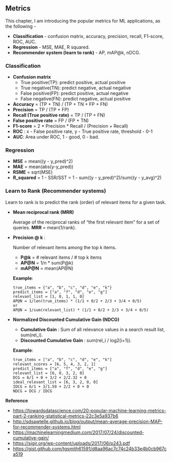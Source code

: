 ## Metrics

This chapter, I am introducing the popular metrics for ML applications, as the following -

- **Classification** - confusion matrix, accuracy, precision, recall, F1-score, ROC, AUC.
- **Regression** - MSE, MAE, R squared.
- **Recommender system (learn to rank)** - AP, mAP@k, nDCG.

### Classification

- **Confusion matrix**
  - True positive(TP): predict positive, actual positive
  - True negative(TN): predict negative, actual negative
  - False positive(FP): predict positive, actual negative
  - False negative(FN): predict negative, actual positive
- **Accuracy** = (TP + TN) / (TP + TN + FP + FN)
- **Precision** = TP / (TP + FP)
- **Recall (True positive rate)** = TP / (TP + FN)
- **False positive rate** = FP / (FP + TN)
- **F1-score** = 2 * Precision * Recall / (Precision + Recall)
- **ROC** : x - False positive rate, y - True positive rate, threshold - 0-1
- **AUC**: Area under ROC, 1 - good, 0 - bad.



### Regression

- **MSE** = mean((y - y_pred)^2)
- **MAE** = mean(abs(y-y_pred))
- **RSME** = sqrt(MSE)
- **R_squared** = 1 - SSR/SST = 1 - sum((y - y_pred)^2)/sum((y - y_avg)^2)



### Learn to Rank (Recommender systems)

Learn to rank is to predict the rank (order) of relevant items for a given task.

- **Mean reciprocal rank (MRR)**

  Average of the reciprocal ranks of “the first relevant item” for a set of queries. **MRR** = mean(1/rank).

  

- **Precision @ k** :  

  Number of relevant items among the top k items. 

  - **P@k** = # relevant items / # top k items
  - **AP@N** = 1/n * sum(P@k)
  - **mAP@N** =  mean(AP@N)

  **Example**:
  ```
  true_items = {"a", "b", "c", "d", "e", "k"}
  predict_items = ["a", "f", "d", "e", "g"]
  relevant_list = [1, 0, 1, 1, 0]
  AP@N = 1/len(true_items) * (1/1 + 0/2 + 2/3 + 3/4 + 0/5)
  or
  AP@N = 1/sum(relevant_list) * (1/1 + 0/2 + 2/3 + 3/4 + 0/5)
  ```


-  **Normalized Discounted Cumulative Gain (NDCG)**
    - **Cumulative Gain** : Sum of all relevance values in a search result list, sum(rel_i).
    - **Discounted Cumulative Gain** : sum(rel_i / log2(i+1)).
  
    **Example**:
    ```
    true_items = ["a", "b", "c", "d", "e", "k"]
    relevant_scores = [6, 5, 4, 3, 2, 1]
    predict_items = ["a", "f", "d", "e", "g"]
    relevant_list = [6, 0, 3, 2, 0]
    DCG = 6/1 + 0 + 3/2 + 2/2.32 + 0
    ideal_relevant_list = [6, 3, 2, 0, 0]
    IDCG = 6/1 + 3/1.59 + 2/2 + 0 + 0
    NDCG = DCG / IDCG
    ```

**Reference**

- https://towardsdatascience.com/20-popular-machine-learning-metrics-part-2-ranking-statistical-metrics-22c3e5a937b6
- http://sdsawtelle.github.io/blog/output/mean-average-precision-MAP-for-recommender-systems.html
- https://machinelearningmedium.com/2017/07/24/discounted-cumulative-gain/
- https://sigir.org/wp-content/uploads/2017/06/p243.pdf
- https://gist.github.com/tgsmith61591/d8aa96ac7c74c24b33e4b0cb967ca519